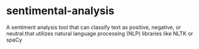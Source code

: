 # sentimental-analysis
A sentiment analysis tool that can classify text as positive, negative, or neutral.that utilizes natural language processing (NLP) libraries like NLTK or spaCy
